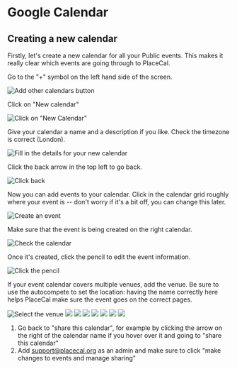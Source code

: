 # Google Calendar

## Creating a new calendar

Firstly, let's create a new calendar for all your Public events. This makes it really clear which events are going through to PlaceCal.

Go to the "+" symbol on the left hand side of the screen.

![Add other calendars button](/assets/google-calendar/01.png)

Click on "New calendar"

![Click on "New Calendar"](/assets/google-calendar/02.png)

Give your calendar a name and a description if you like. Check the timezone is correct (London).

![Fill in the details for your new calendar](/assets/google-calendar/03.png)

Click the back arrow in the top left to go back.

![Click back](/assets/google-calendar/04.png)

Now you can add events to your calendar. Click in the calendar grid roughly where your event is -- don't worry if it's a bit off, you can change this later.

![Create an event](/assets/google-calendar/05.png)

Make sure that the event is being created on the right calendar.

![Check the calendar](/assets/google-calendar/06.png)

Once it's created, click the pencil to edit the event information.

![Click the pencil](/assets/google-calendar/07.png)

If your event calendar covers multiple venues, add the venue. Be sure to use the autocompete to set the location: having the name correctly here helps PlaceCal make sure the event goes on the correct pages.

![Select the venue](/assets/google-calendar/08.png)
![](/assets/google-calendar/09.png)
![](/assets/google-calendar/10.png)
![](/assets/google-calendar/11.png)
![](/assets/google-calendar/12.png)
![](/assets/google-calendar/13.png)
![](/assets/google-calendar/14.png)
![](/assets/google-calendar/15.png)




1. Go back to "share this calendar", for example by clicking the arrow on the right of the calendar name if you hover over it and going to "share this calendar"
2. Add support@placecal.org as an admin and make sure to click "make changes to events and manage sharing"



